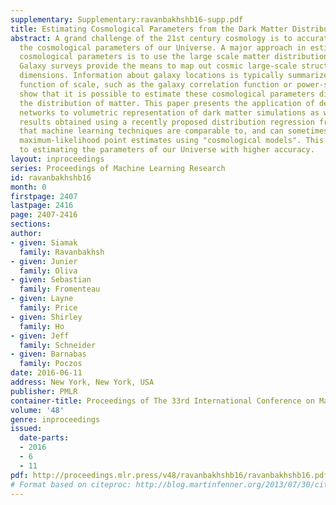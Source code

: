 ```yaml
---
supplementary: Supplementary:ravanbakhshb16-supp.pdf
title: Estimating Cosmological Parameters from the Dark Matter Distribution
abstract: A grand challenge of the 21st century cosmology is to accurately estimate
  the cosmological parameters of our Universe. A major approach in estimating the
  cosmological parameters is to use the large scale matter distribution of the Universe.
  Galaxy surveys provide the means to map out cosmic large-scale structure in three
  dimensions. Information about galaxy locations is typically summarized in a "single"
  function of scale, such as the galaxy correlation function or power-spectrum. We
  show that it is possible to estimate these cosmological parameters directly from
  the distribution of matter. This paper presents the application of deep 3D convolutional
  networks to volumetric representation of dark matter simulations as well as the
  results obtained using a recently proposed distribution regression framework, showing
  that machine learning techniques are comparable to, and can sometimes outperform,
  maximum-likelihood point estimates using "cosmological models". This opens the way
  to estimating the parameters of our Universe with higher accuracy.
layout: inproceedings
series: Proceedings of Machine Learning Research
id: ravanbakhshb16
month: 0
firstpage: 2407
lastpage: 2416
page: 2407-2416
sections: 
author:
- given: Siamak
  family: Ravanbakhsh
- given: Junier
  family: Oliva
- given: Sebastian
  family: Fromenteau
- given: Layne
  family: Price
- given: Shirley
  family: Ho
- given: Jeff
  family: Schneider
- given: Barnabas
  family: Poczos
date: 2016-06-11
address: New York, New York, USA
publisher: PMLR
container-title: Proceedings of The 33rd International Conference on Machine Learning
volume: '48'
genre: inproceedings
issued:
  date-parts:
  - 2016
  - 6
  - 11
pdf: http://proceedings.mlr.press/v48/ravanbakhshb16/ravanbakhshb16.pdf
# Format based on citeproc: http://blog.martinfenner.org/2013/07/30/citeproc-yaml-for-bibliographies/
---
```


